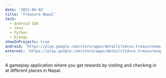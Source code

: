 ```yaml
---
date: '2021-04-02'
title: 'Treasure Nepal'
tech:
  - Android SDK
  - Java
  - Python
  - Django
showInProjects: true
android: 'https://play.google.com/store/apps/details?id=co.treasurenepal.android'
external: 'https://play.google.com/store/apps/details?id=co.treasurenepal.android'
---
```


A gameplay application where you get rewards by visiting and checking in at different places in Nepal.
